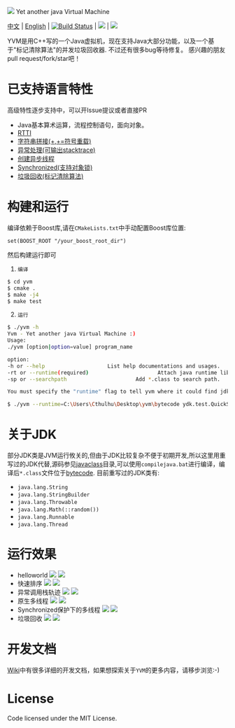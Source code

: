 ![](./public/dragon.png) Yet another java Virtual Machine

[中文](https://github.com/racaljk/yvm/blob/master/README.md) | [English](https://github.com/racaljk/yvm/blob/master/README.EN.md)
| [![Build Status](https://travis-ci.org/racaljk/yvm.svg?branch=master)](https://travis-ci.org/racaljk/yvm) | ![](https://img.shields.io/badge/comiler-MSVC2017-brightgreen.svg) | ![](https://img.shields.io/badge/comiler-gcc7.0-brightgreen.svg)

YVM是用C++写的一个Java虚拟机，现在支持Java大部分功能，以及一个基于"标记清除算法"的并发垃圾回收器. 不过还有很多bug等待修复。
感兴趣的朋友pull request/fork/star吧！

# 已支持语言特性
高级特性逐步支持中，可以开Issue提议或者直接PR
+ Java基本算术运算，流程控制语句，面向对象。
+ [RTTI](./javaclass/ydk/test/InstanceofTest.java)
+ [字符串拼接(+,+=符号重载)](./javaclass/ydk/test/StringConcatenation.java)
+ [异常处理(可输出stacktrace)](./javaclass/ydk/test/ThrowExceptionTest.java)
+ [创建异步线程](./javaclass/ydk/test/CreateAsyncThreadsTest.java)
+ [Synchronized(支持对象锁)](./javaclass/ydk/test/SynchronizedBlockTest.java)
+ [垃圾回收(标记清除算法)](./javaclass/ydk/test/GCTest.java)

# 构建和运行
编译依赖于Boost库,请在`CMakeLists.txt`中手动配置Boost库位置:
```
set(BOOST_ROOT "/your_boost_root_dir")
```
然后构建运行即可

1. `编译` 
```bash
$ cd yvm
$ cmake .
$ make -j4
$ make test
```
2. `运行`
```bash
$ ./yvm -h
Yvm - Yet another java Virtual Machine :)
Usage:
./yvm [option|option=value] program_name

option:
-h or --help                    List help documentations and usages.
-rt or --runtime(required)                      Attach java runtime libraries of this YVM.
-sp or --searchpath                      Add *.class to search path.

You must specify the "runtime" flag to tell yvm where it could find jdk classes, and also program name is required.

$ ./yvm --runtime=C:\Users\Cthulhu\Desktop\yvm\bytecode ydk.test.QuickSort
```

# 关于JDK
部分JDK类是JVM运行攸关的,但由于JDK比较复杂不便于初期开发,所以这里用重写过的JDK代替,源码参见[javaclass](./javaclass)目录,可以使用`compilejava.bat`进行编译，编译后`*.class`文件位于[bytecode](./bytecode).
目前重写过的JDK类有:
+ `java.lang.String`
+ `java.lang.StringBuilder`
+ `java.lang.Throwable`
+ `java.lang.Math(::random())`
+ `java.lang.Runnable`
+ `java.lang.Thread`

# 运行效果
+ helloworld
![](./public/hw.png)
![](./public/helloworld.png)
+ 快速排序
![](./public/quicksort_java.png)
![](./public/quicksort_console.png)
+ 异常调用栈轨迹
![](./public/stj.png)
![](./public/stc.png)
+ 原生多线程
![](./public/without_synchronized_java.png)
![](./public/without_synchronized_console.png)
+ Synchronized保护下的多线程
![](./public/synchronized_java.png)
![](./public/synchronized_console.png)
+ 垃圾回收
![](./public/gc_java.png)
![](./public/gc_sampling_2.png)

# 开发文档
[Wiki](https://github.com/racaljk/yvm/wiki)中有很多详细的开发文档，如果想探索关于`YVM`的更多内容，请移步浏览:-)


# License
Code licensed under the MIT License.
